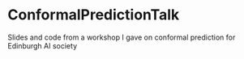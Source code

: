 # ConformalPredictionTalk
Slides and code from a workshop I gave on conformal prediction for Edinburgh AI society
